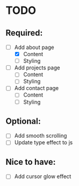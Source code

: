 # TODO

## Required:

- [ ] Add about page
  - [x] Content
  - [ ] Styling
- [ ] Add projects page
  - [ ] Content
  - [ ] Styling
- [ ] Add contact page
  - [ ] Content
  - [ ] Styling

## Optional:

- [ ] Add smooth scrolling
- [ ] Update type effect to js

## Nice to have:

- [ ] Add cursor glow effect

